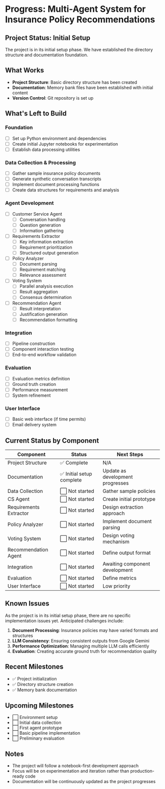 # Progress: Multi-Agent System for Insurance Policy Recommendations

## Project Status: Initial Setup

The project is in its initial setup phase. We have established the directory structure and documentation foundation.

## What Works

- **Project Structure**: Basic directory structure has been created
- **Documentation**: Memory bank files have been established with initial content
- **Version Control**: Git repository is set up

## What's Left to Build

### Foundation
- [ ] Set up Python environment and dependencies
- [ ] Create initial Jupyter notebooks for experimentation
- [ ] Establish data processing utilities

### Data Collection & Processing
- [ ] Gather sample insurance policy documents
- [ ] Generate synthetic conversation transcripts
- [ ] Implement document processing functions
- [ ] Create data structures for requirements and analysis

### Agent Development
- [ ] Customer Service Agent
  - [ ] Conversation handling
  - [ ] Question generation
  - [ ] Information gathering
- [ ] Requirements Extractor
  - [ ] Key information extraction
  - [ ] Requirement prioritization
  - [ ] Structured output generation
- [ ] Policy Analyzer
  - [ ] Document parsing
  - [ ] Requirement matching
  - [ ] Relevance assessment
- [ ] Voting System
  - [ ] Parallel analysis execution
  - [ ] Result aggregation
  - [ ] Consensus determination
- [ ] Recommendation Agent
  - [ ] Result interpretation
  - [ ] Justification generation
  - [ ] Recommendation formatting

### Integration
- [ ] Pipeline construction
- [ ] Component interaction testing
- [ ] End-to-end workflow validation

### Evaluation
- [ ] Evaluation metrics definition
- [ ] Ground truth creation
- [ ] Performance measurement
- [ ] System refinement

### User Interface
- [ ] Basic web interface (if time permits)
- [ ] Email delivery system

## Current Status by Component

| Component | Status | Next Steps |
|-----------|--------|------------|
| Project Structure | ✅ Complete | N/A |
| Documentation | ✅ Initial setup complete | Update as development progresses |
| Data Collection | ⬜ Not started | Gather sample policies |
| CS Agent | ⬜ Not started | Create initial prototype |
| Requirements Extractor | ⬜ Not started | Design extraction approach |
| Policy Analyzer | ⬜ Not started | Implement document parsing |
| Voting System | ⬜ Not started | Design voting mechanism |
| Recommendation Agent | ⬜ Not started | Define output format |
| Integration | ⬜ Not started | Awaiting component development |
| Evaluation | ⬜ Not started | Define metrics |
| User Interface | ⬜ Not started | Low priority |

## Known Issues

As the project is in its initial setup phase, there are no specific implementation issues yet. Anticipated challenges include:

1. **Document Processing**: Insurance policies may have varied formats and structures
2. **LLM Consistency**: Ensuring consistent outputs from Google Gemini
3. **Performance Optimization**: Managing multiple LLM calls efficiently
4. **Evaluation**: Creating accurate ground truth for recommendation quality

## Recent Milestones

- ✅ Project initialization
- ✅ Directory structure creation
- ✅ Memory bank documentation

## Upcoming Milestones

- ⬜ Environment setup
- ⬜ Initial data collection
- ⬜ First agent prototype
- ⬜ Basic pipeline implementation
- ⬜ Preliminary evaluation

## Notes

- The project will follow a notebook-first development approach
- Focus will be on experimentation and iteration rather than production-ready code
- Documentation will be continuously updated as the project progresses

